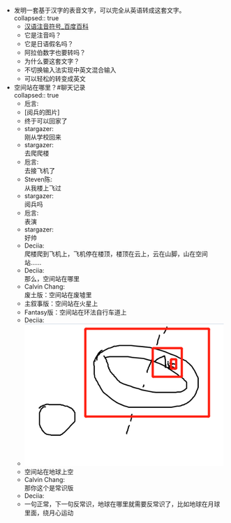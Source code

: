 - 发明一套基于汉字的表音文字，可以完全从英语转成这套文字。  
  collapsed:: true
	- [汉语注音符号_百度百科](https://baike.baidu.com/item/%E6%B1%89%E8%AF%AD%E6%B3%A8%E9%9F%B3%E7%AC%A6%E5%8F%B7/115195)
	- 它是注音吗？
	- 它是日语假名吗？
	- 阿拉伯数字也要转吗？
	- 为什么要这套文字？
	- 不切换输入法实现中英文混合输入
	- 可以轻松的转变成英文
- 空间站在哪里？#聊天记录  
  collapsed:: true
	- 卮言:
	- [阅兵的图片]
	- 终于可以回家了
	- stargazer:  
	  刚从学校回来
	- stargazer:  
	  去爬爬楼
	- 卮言:  
	  去接飞机了
	- Steven陈:  
	  从我楼上飞过
	- stargazer:  
	  阅兵吗
	- 卮言:  
	  表演
	- stargazer:  
	  好帅
	- Deciia:  
	  爬楼爬到飞机上，飞机停在楼顶，楼顶在云上，云在山脚，山在空间站……
	- Deciia:  
	  那么，空间站在哪里
	- Calvin Chang:  
	  废土版：空间站在废墟里
	- 主叙事版：空间站在火星上
	- Fantasy版：空间站在环法自行车道上
	- Deciia:
	- ![image.png](../assets/image_1661983901170_0.png)
	- 空间站在地球上空
	- Calvin Chang:  
	  那你这个是常识版
	- Deciia:
	- 一句正常，下一句反常识，地球在哪里就需要反常识了，比如地球在月球里面，绕月心运动